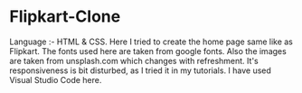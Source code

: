 # Flipkart-Clone
Language :- HTML &amp; CSS.  Here I tried to create the home page same like as Flipkart. The fonts used here are taken from google fonts. Also the images are taken from unsplash.com which changes with refreshment. It's responsiveness is bit disturbed, as I tried it in my tutorials. I have used Visual Studio Code here.
